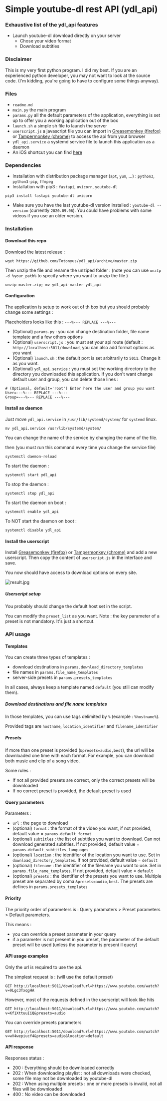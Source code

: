 # Simple youtube-dl rest API (ydl_api)

### Exhaustive list of the ydl_api features
- Launch youtube-dl download directly on your server
  - Chose your video format
  - Download subtitles
  
### Disclaimer
This is my very first python program. I did my best. If you are an experienced python developer, you may not want to look at the source code. (I'm kidding, you're going to have to configure some things anyway).

### Files
* `readme.md`
* `main.py` the main program
* `params.py` all the default parameters of the application, everything is set up to offer you a working application out of the box
* `launch.sh` a simple sh file to launch the server
* `userscript.js` a javascript file you can import in [Greasemonkey (firefox)](https://addons.mozilla.org/fr/firefox/addon/greasemonkey/) or [Tampermonkey (chrome)](https://chrome.google.com/webstore/detail/tampermonkey/dhdgffkkebhmkfjojejmpbldmpobfkfo?hl=fr) to access the api from yout browser
* `ydl_api.service` a systemd service file to launch this application as a daemon
* An iOS shortcut you can find [here](https://www.icloud.com/shortcuts/055260591bfe4e6a837df90864705739)

### Dependencies
* Installation with distribution package manager (`apt`, `yum`, ...) : `python3`, `python3-pip`, `ffmpeg`
* Installation with pip3 : `fastapi`, `uvicorn`, `youtube-dl`

```
pip3 install fastapi youtube-dl uvicorn
``` 

* Make sure you have the last youtube-dl version installed : `youtube-dl --version` (currently `2020.09.06`). You could have problems with some videos if you use an older version.

### Installation
#### Download this repo
Download the latest release :
```
wget https://github.com/Totonyus/ydl_api/archive/master.zip
```

Then unzip the file and rename the unziped folder : (note you can use `unzîp -d %your_path%` to specify where you want to unzip the file ) 
```
unzip master.zip; mv ydl_api-master ydl_api
```

#### Configuration
The application is setup to work out of th box but you should probably change some settings :

Placeholders looks like this : `---%--- REPLACE ---%---`
* (Optional) `params.py` : you can change destination folder, file name template and a few others options
* (Optional) `userscript.js` : you must set your api route (default : `http://localhost:5011/download`, you can also add format options as you want
* (Optional) `launch.sh` : the default port is set arbitrarily to `5011`. Change it as you want.
* (Optional) `ydl_api.service` : you must set the working directory to the directory you downloaded this application. If you don't want change default user and group, you can delete those lines :

```
# (Optional, default='root') Enter here the user and group you want
User=---%--- REPLACE ---%---
Group=---%--- REPLACE ---%---
```

#### Install as daemon
Just move `ydl_api.service` in `/usr/lib/systemd/system/` for `systemd` linux.

```
mv ydl_api.service /usr/lib/systemd/system/
```

You can change the name of the service by changing the name of the file.

then (you must run this command every time you change the service file) 

```
systemctl daemon-reload
```

To start the daemon : 
```
systemctl start ydl_api
```

To stop the daemon : 
```
systemctl stop ydl_api
```

To start the daemon on boot : 
```
systemctl enable ydl_api
```

To NOT start the daemon on boot : 
```
systemctl disable ydl_api
```

#### Install the userscript
Install [Greasemonkey (firefox)](https://addons.mozilla.org/fr/firefox/addon/greasemonkey/) or [Tampermonkey (chrome)](https://chrome.google.com/webstore/detail/tampermonkey/dhdgffkkebhmkfjojejmpbldmpobfkfo?hl=fr) and add a new userscript. Then copy the content of `userscript.js` in the interface and save.

You now should have access to download options on every site.

![result.jpg](result.jpg)

##### Userscript setup
You probably should change the default host set in the script.

You can modify the `preset_list` as you want. Note : the key parameter of a preset is not mandatory. It's just a shortcut.

### API usage
#### Templates
You can create three types of templates :

* download destinations in `params.download_directory_templates`
* file names in `params.file_name_templates`
* server-side presets in `params.presets_templates` 

In all cases, always keep a template named `default` (you still can modify them).

##### Download destinations and file name templates
In those templates, you can use tags delimited by `%` (example : `%hostname%`).

Provided tags are `hostname`, `location_identifier` and `filename_identifier`

##### Presets
If more than one preset is provided (`&presets=audio,best`), the url will be downloaded one time with each format. For example, you can download both music and clip of a song video.

Some rules :
* If not all provided presets are correct, only the correct presets will be downloaded
* If no correct preset is provided, the default preset is used

#### Query parameters
Parameters :
* `url` : the page to download
* (optional) `format` : the format of the video you want, if not provided, default value = `params.default_format`
* (optional) `subtitles` : the list of subtitles you want to download. Can not download generated subtitles. If not provided, default value = `params.default_subtitles_languages`
* (optional) `location` : the identifier of the location you want to use. Set in `download_directory_templates`. If not provided, default value = `default`
* (optional) `filename` : the identifier of the filename you want to use. Set in `params.file_name_templates`. If not provided, default value = `default`
* (optional) `presets` : the identifier of the presets you want to use. Multiple preset are separated by coma `&presets=audio,best`. The presets are defines in `params.presets_templates`

#### Priority
The priority order of parameters is : Query paramaters > Preset parameters > Default parameters.

This means :
* you can override a preset parameter in your query
* if a parameter is not present in you preset, the parameter of the default preset will be used (unless the parameter is present il query)

#### API usage examples
Only the url is required to use the api.

The simplest request is : (will use the default preset)

```
GET http://localhost:5011/download?url=https://www.youtube.com/watch?v=9Lgc3TxqgHA
```

However, most of the requests defined in the userscript will look like hits

```
GET http://localhost:5011/download?url=https://www.youtube.com/watch?v=Kf1XttuuIiQ&presets=audio
```

You can override presets parameters
```
GET http://localhost:5011/download?url=https://www.youtube.com/watch?v=wV4wepiucf4&presets=audio&location=default
```

#### API response
Responses status :
* 200 : Everything should be downloaded correctly
* 202 : When downloading playlist : not all downloads were checked, some file may not be downloaded by youtube-dl
* 202 : When using multiple presets : one or more presets is invalid, not all files will be downloaded
* 400 : No video can be downloaded
